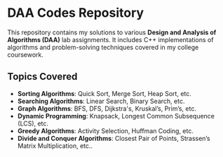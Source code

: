 # DAA Codes Repository

This repository contains my solutions to various **Design and Analysis of Algorithms (DAA)** lab assignments. It includes C++ implementations of algorithms and problem-solving techniques covered in my college coursework.


## Topics Covered 

- **Sorting Algorithms**: Quick Sort, Merge Sort, Heap Sort, etc.
- **Searching Algorithms**: Linear Search, Binary Search, etc.
- **Graph Algorithms**: BFS, DFS, Dijkstra's, Kruskal’s, Prim’s, etc.
- **Dynamic Programming**: Knapsack, Longest Common Subsequence (LCS), etc.
- **Greedy Algorithms**: Activity Selection, Huffman Coding, etc.
- **Divide and Conquer Algorithms**: Closest Pair of Points, Strassen’s Matrix Multiplication, etc..


